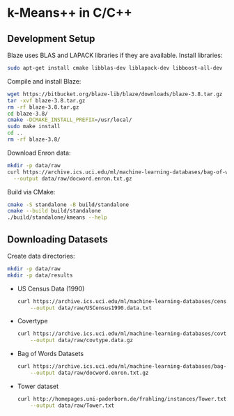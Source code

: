 # k-Means++ in C/C++

## Development Setup

Blaze uses BLAS and LAPACK libraries if they are available. Install libraries:

```bash
sudo apt-get install cmake libblas-dev liblapack-dev libboost-all-dev
```

Compile and install Blaze:

```bash
wget https://bitbucket.org/blaze-lib/blaze/downloads/blaze-3.8.tar.gz
tar -xvf blaze-3.8.tar.gz
rm -rf blaze-3.8.tar.gz
cd blaze-3.8/
cmake -DCMAKE_INSTALL_PREFIX=/usr/local/
sudo make install
cd ..
rm -rf blaze-3.8/
```

Download Enron data:

```bash
mkdir -p data/raw
curl https://archive.ics.uci.edu/ml/machine-learning-databases/bag-of-words/docword.enron.txt.gz \
  --output data/raw/docword.enron.txt.gz
```

Build via CMake:

```bash
cmake -S standalone -B build/standalone
cmake --build build/standalone
./build/standalone/kmeans --help
```

## Downloading Datasets

Create data directories:

```bash
mkdir -p data/raw
mkdir -p data/results
```

- US Census Data (1990)

    ```bash
    curl https://archive.ics.uci.edu/ml/machine-learning-databases/census1990-mld/USCensus1990.data.txt \
        --output data/raw/USCensus1990.data.txt
    ```

- Covertype

    ```bash
    curl https://archive.ics.uci.edu/ml/machine-learning-databases/covtype/covtype.data.gz \
        --output data/raw/covtype.data.gz
    ```

- Bag of Words Datasets

    ```bash
    curl https://archive.ics.uci.edu/ml/machine-learning-databases/bag-of-words/docword.enron.txt.gz \
        --output data/raw/docword.enron.txt.gz
    ```
- Tower dataset

    ```bash
    curl http://homepages.uni-paderborn.de/frahling/instances/Tower.txt \
        --output data/raw/Tower.txt
    ```

